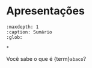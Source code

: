 # Apresentações

```{toctree}
:maxdepth: 1
:caption: Sumário
:glob:

*
```

Você sabe o que é {term}`abaco`?